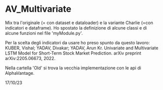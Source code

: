 # AV_Multivariate
Mix tra l'originale (= con dataset e dataloader) e la variante Charlie (=con indicatori e dataframe).
Ho spostato la definizione di alcune classi e di alcune funzioni nel file 'myModule.py'.

Per la scelta degli indicatori da usare ho preso spunto da questo lavoro:   
KUBER, Vishal; YADAV, Divakar; YADAV, Arun Kr. Univariate and Multivariate LSTM Model for Short-Term Stock Market Prediction. arXiv preprint arXiv:2205.06673, 2022.

Nella cartella 'Old' si trova la vecchia implementazione con le api di AlphaVantage.

17/10/23
